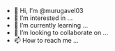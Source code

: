 - 👋 Hi, I’m @murugavel03
- 👀 I’m interested in ...
- 🌱 I’m currently learning ...
- 💞️ I’m looking to collaborate on ...
- 📫 How to reach me ...

<!---
murugavel03/murugavel03 is a ✨ unique ✨ repository because its `README.md` (this file) appears on your GitHub profile.
You can click the Preview link to take a look at your changes.
--->
